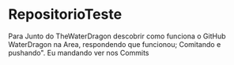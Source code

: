 # RepositorioTeste
Para Junto do TheWaterDragon descobrir como funciona o GitHub
WaterDragon na Area, respondendo que funcionou; Comitando e pushando".
Eu mandando ver nos Commits
